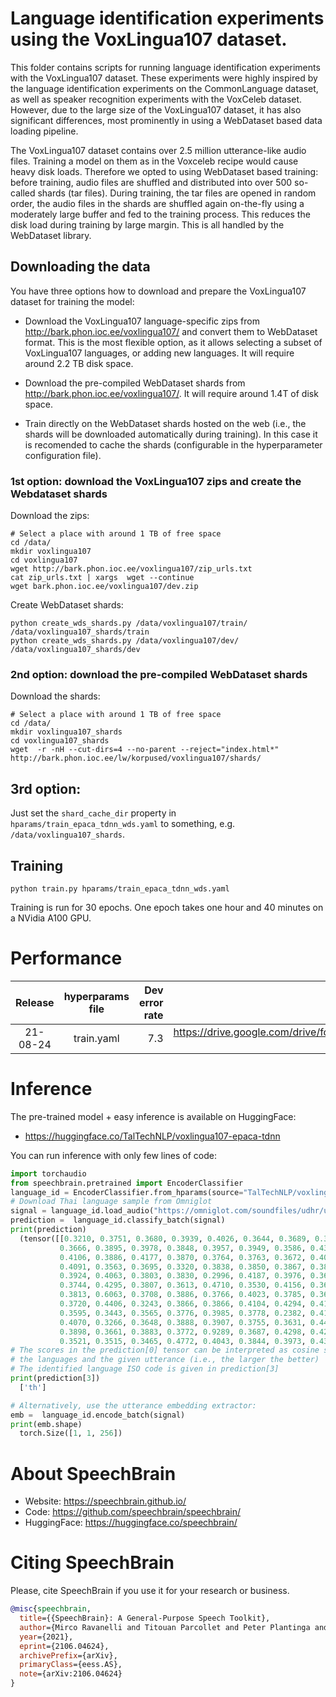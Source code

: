 # Language identification experiments using the VoxLingua107 dataset.

This folder contains scripts for running language identification experiments with the VoxLingua107 dataset. 
These experiments were highly inspired by the language identification experiments on the CommonLanguage dataset,
as well as speaker recognition experiments with the VoxCeleb dataset. However, due to the large size of
the VoxLingua107 dataset, it has also significant differences, most prominently in using a WebDataset
based data loading pipeline.

The VoxLingua107 dataset contains over 2.5 million utterance-like audio files. Training a model on them
as in the Voxceleb recipe would cause heavy disk loads. Therefore we opted to using WebDataset based training:
before training, audio files are shuffled and distributed into over 500 so-called shards (tar files). During training,
the tar files are opened in random order, the audio files in the shards are shuffled again on-the-fly using a moderately large buffer
and fed to the training process. This reduces the disk load during training by large margin. This is all 
handled by the WebDataset library.

## Downloading the data

You have three options how to download and prepare the VoxLingua107 dataset for training the model:

  - Download the VoxLingua107 language-specific zips from http://bark.phon.ioc.ee/voxlingua107/ and convert them
    to WebDataset format. This is the most flexible option, as it allows selecting a subset of VoxLingua107 languages,
    or adding new languages. It will require around 2.2 TB disk space.
        
  - Download the pre-compiled WebDataset shards from http://bark.phon.ioc.ee/voxlingua107/. It will require around 1.4T of disk space.
  
  - Train directly on the WebDataset shards hosted on the web (i.e., the shards will be downloaded automatically during training). In this
    case it is recomended to cache the shards (configurable in the hyperparameter configuration file).
    
### 1st option: download the VoxLingua107 zips and create the Webdataset shards

Download the zips:
  
```
# Select a place with around 1 TB of free space
cd /data/
mkdir voxlingua107
cd voxlingua107
wget http://bark.phon.ioc.ee/voxlingua107/zip_urls.txt
cat zip_urls.txt | xargs  wget --continue
wget bark.phon.ioc.ee/voxlingua107/dev.zip

```

Create WebDataset shards:

```
python create_wds_shards.py /data/voxlingua107/train/ /data/voxlingua107_shards/train
python create_wds_shards.py /data/voxlingua107/dev/ /data/voxlingua107_shards/dev
```

### 2nd option: download the pre-compiled WebDataset shards

Download the shards:

```
# Select a place with around 1 TB of free space
cd /data/
mkdir voxlingua107_shards
cd voxlingua107_shards
wget  -r -nH --cut-dirs=4 --no-parent --reject="index.html*" http://bark.phon.ioc.ee/lw/korpused/voxlingua107/shards/
```

## 3rd option:

Just set the `shard_cache_dir` property in `hparams/train_epaca_tdnn_wds.yaml` to something, e.g. `/data/voxlingua107_shards`.


## Training

```
python train.py hparams/train_epaca_tdnn_wds.yaml
```

Training is run for 30 epochs. One epoch takes one hour and 40 minutes on a NVidia A100 GPU.


# Performance
| Release | hyperparams file | Dev error rate | Model link | GPUs |
|:-------------:|:---------------------------:| -----:| -----:| :-----------:|
| 21-08-24 | train.yaml | 7.3 |https://drive.google.com/drive/folders/1NWIOXpHvC7qUZ16TmNC8oFjfEcjXnKop?usp=sharing | 2xA100 40GB |



# Inference
The pre-trained model + easy inference is available on HuggingFace:
- https://huggingface.co/TalTechNLP/voxlingua107-epaca-tdnn

You can run inference with only few lines of code:

```python
import torchaudio
from speechbrain.pretrained import EncoderClassifier
language_id = EncoderClassifier.from_hparams(source="TalTechNLP/voxlingua107-epaca-tdnn", savedir="tmp")
# Download Thai language sample from Omniglot
signal = language_id.load_audio("https://omniglot.com/soundfiles/udhr/udhr_th.mp3")
prediction =  language_id.classify_batch(signal)
print(prediction)
  (tensor([[0.3210, 0.3751, 0.3680, 0.3939, 0.4026, 0.3644, 0.3689, 0.3597, 0.3508,
           0.3666, 0.3895, 0.3978, 0.3848, 0.3957, 0.3949, 0.3586, 0.4360, 0.3997,
           0.4106, 0.3886, 0.4177, 0.3870, 0.3764, 0.3763, 0.3672, 0.4000, 0.4256,
           0.4091, 0.3563, 0.3695, 0.3320, 0.3838, 0.3850, 0.3867, 0.3878, 0.3944,
           0.3924, 0.4063, 0.3803, 0.3830, 0.2996, 0.4187, 0.3976, 0.3651, 0.3950,
           0.3744, 0.4295, 0.3807, 0.3613, 0.4710, 0.3530, 0.4156, 0.3651, 0.3777,
           0.3813, 0.6063, 0.3708, 0.3886, 0.3766, 0.4023, 0.3785, 0.3612, 0.4193,
           0.3720, 0.4406, 0.3243, 0.3866, 0.3866, 0.4104, 0.4294, 0.4175, 0.3364,
           0.3595, 0.3443, 0.3565, 0.3776, 0.3985, 0.3778, 0.2382, 0.4115, 0.4017,
           0.4070, 0.3266, 0.3648, 0.3888, 0.3907, 0.3755, 0.3631, 0.4460, 0.3464,
           0.3898, 0.3661, 0.3883, 0.3772, 0.9289, 0.3687, 0.4298, 0.4211, 0.3838,
           0.3521, 0.3515, 0.3465, 0.4772, 0.4043, 0.3844, 0.3973, 0.4343]]), tensor([0.9289]), tensor([94]), ['th'])
# The scores in the prediction[0] tensor can be interpreted as cosine scores between
# the languages and the given utterance (i.e., the larger the better)
# The identified language ISO code is given in prediction[3]
print(prediction[3])
  ['th']

# Alternatively, use the utterance embedding extractor:
emb =  language_id.encode_batch(signal)
print(emb.shape)
  torch.Size([1, 1, 256])
```


# **About SpeechBrain**
- Website: https://speechbrain.github.io/
- Code: https://github.com/speechbrain/speechbrain/
- HuggingFace: https://huggingface.co/speechbrain/


# **Citing SpeechBrain**
Please, cite SpeechBrain if you use it for your research or business.

```bibtex
@misc{speechbrain,
  title={{SpeechBrain}: A General-Purpose Speech Toolkit},
  author={Mirco Ravanelli and Titouan Parcollet and Peter Plantinga and Aku Rouhe and Samuele Cornell and Loren Lugosch and Cem Subakan and Nauman Dawalatabad and Abdelwahab Heba and Jianyuan Zhong and Ju-Chieh Chou and Sung-Lin Yeh and Szu-Wei Fu and Chien-Feng Liao and Elena Rastorgueva and François Grondin and William Aris and Hwidong Na and Yan Gao and Renato De Mori and Yoshua Bengio},
  year={2021},
  eprint={2106.04624},
  archivePrefix={arXiv},
  primaryClass={eess.AS},
  note={arXiv:2106.04624}
}
```

